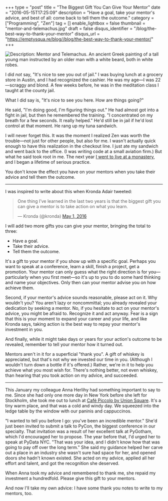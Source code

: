 +++
type = "post"
title = "The Biggest Gift You Can Give Your Mentor"
date = "2016-05-15T17:25:09"
description = "Have a goal, take your mentor's advice, and best of all: come back to tell them the outcome."
category = ["Programming", "Zen"]
tag = []
enable_lightbox = false
thumbnail = "mentor-and-telemachus.jpg"
draft = false
disqus_identifier = "/blog/the-best-way-to-thank-your-mentor"
disqus_url = "https://emptysqua.re/blog//blog/the-best-way-to-thank-your-mentor/"
+++

<p><img alt="Description: Mentor and Telemachus. An ancient Greek painting of a tall young man instructed by an older man with a white beard, both in white robes." src="mentor-and-telemachus.jpg" /></p>
<p>I did <em>not</em> say, "It's nice to see you out of jail." I was buying lunch at a grocery store in Austin, and I had recognized the cashier. He was my age&mdash;I was 22&mdash;scraggy and blond. A few weeks before, he was in the meditation class I taught at the county jail.</p>
<p>What I did say is, "It's nice to see you here. How are things going?"</p>
<p>He said, "I'm doing good, I'm figuring things out." He had almost got into a fight in jail, but then he remembered the training. "I concentrated on my breath for a few seconds. It really helped." He'd still be in jail if he'd lost control at that moment. He rang up my tuna sandwich.</p>
<p>I will never forget this. It was the moment I realized Zen was worth the trouble&mdash;not just for other people, but also for me. I wasn't actually quick enough to have this realization in the checkout line. I just ate my sandwich and went back to the office. (I was writing code at a small aviation firm.) But what he said took root in me. The next year <a href="/zen-mountain-center/">I went to live at a monastery</a>, and I began a lifetime of serious practice.</p>
<p>You don't know the effect you have on your mentors when you take their advice and tell them the outcome.</p>
<hr />
<p>I was inspired to write about this when Kronda Adair tweeted:</p>
<blockquote class="twitter-tweet" data-lang="en"><p lang="en" dir="ltr">One thing I’ve learned in the last two years is that the biggest gift you can give a mentor is to take action on what you learn.</p>&mdash; Kronda (@kronda) <a href="https://twitter.com/kronda/status/726652476481400832">May 1, 2016</a></blockquote>

<script async src="//platform.twitter.com/widgets.js" charset="utf-8"></script>

<p>I will add two more gifts you can give your mentor, bringing the total to three:</p>
<ul>
<li>Have a goal.</li>
<li>Take their advice.</li>
<li>Tell them the outcome.</li>
</ul>
<p>It's a gift to your mentor if you show up with a specific goal. Perhaps you want to speak at a conference, learn a skill, finish a project, get a promotion. Your mentor can only guess what the right direction is for you&mdash;particularly when you first meet&mdash;so it's up to you to do some hard thinking and name your objectives. Only then can your mentor advise you on how achieve them.</p>
<p>Second, if your mentor's advice sounds reasonable, please act on it. Why wouldn't you? You aren't lazy or noncommittal; you already revealed your dedication by seeking a mentor. No, if you hesitate to act on your mentor's advice, you might be afraid to. Recognize it and act anyway. Fear is a sign that this is your moment to expand your career and your life, and like Kronda says, taking action is the best way to repay your mentor's investment in you.</p>
<p>And finally, while it might take days or years for your action's outcome to be revealed, remember to tell your mentor how it turned out.</p>
<p>Mentors aren't in it for a superficial "thank you". A gift of whiskey is appreciated, but that's not why we invested our time in you. (Although I wouldn't turn down a bottle if it's offered.) Rather, we're in it to help you achieve what you most wish for. There's nothing better, not even whiskey, than hearing that you took action on my advice, and succeeded.</p>
<hr />
<p>This January my colleague Anna Herlihy had something important to say to me. Since she had only one more day in New York before she left for Stockholm, she took me out to lunch at <a href="https://www.yelp.com/biz/piccolo-cafe-new-york">Café Piccolo by Union Square</a>. It's a tiny warm place, and that was a cold and windy day. We squeezed into the ledge table by the window with our paninis and cappuccinos.</p>
<p>"I wanted to tell you before I go: you've been an incredible mentor." She'd just been invited to submit a talk to PyCon, the biggest conference in our specialty. That invitation was a result of her excellent talk at PyGotham, which I'd encouraged her to propose. The year before that, I'd urged her to speak at PyData NYC. "That was your idea, and I didn't know how that was going to pay off over the long term." She said my guidance helped her carve out a place in an industry she wasn't sure had space for her, and opened doors she hadn't known existed. She acted on my advice, applied all her effort and talent, and got the recognition she deserved. </p>
<p>When Anna took my advice and remembered to thank me, she repaid my investment a hundredfold. Please give this gift to your mentors.</p>
<p>And now I'll take my own advice: I have some thank you notes to write to my mentors, too.</p>
